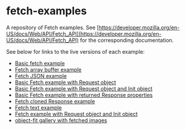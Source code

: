 # fetch-examples

A repository of Fetch examples. See [https://developer.mozilla.org/en-US/docs/Web/API/Fetch_API](https://developer.mozilla.org/en-US/docs/Web/API/Fetch_API) for the corresponding documentation.

See below for links to the live versions of each example:

- [Basic fetch example](https://mdn.github.io/fetch-examples/basic-fetch/)
- [Fetch array buffer example](https://mdn.github.io/fetch-examples/fetch-array-buffer/)
- [Fetch JSON example](https://mdn.github.io/fetch-examples/fetch-json/)
- [Basic Fetch example with Request object](https://mdn.github.io/fetch-examples/fetch-request/)
- [Basic Fetch example with Request object and Init object](https://mdn.github.io/fetch-examples/fetch-request-with-init/)
- [Basic Fetch example with returned Response properties](https://mdn.github.io/fetch-examples/fetch-response/)
- [Fetch cloned Response example](https://mdn.github.io/fetch-examples/fetch-response-clone/)
- [Fetch text example](https://mdn.github.io/fetch-examples/fetch-text/)
- [Fetch example with Request object and Init object](https://mdn.github.io/fetch-examples/fetch-with-init-then-request/)
- [object-fit gallery with fetched images](https://mdn.github.io/fetch-examples/object-fit-gallery-fetch/)
